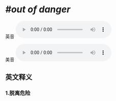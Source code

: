 # ***\#out of danger*** 
英音
<audio src="./media/out of danger1_AAC.aac" controls="controls"></audio>

美音
<audio src="./media/out of danger2_AAC.aac" controls="controls"></audio>



  

英文释义
---
### 1.**脱离危险**  


